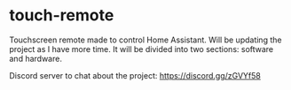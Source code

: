 # touch-remote

Touchscreen remote made to control Home Assistant. Will be updating the project as I have more time.
It will be divided into two sections: software and hardware.

Discord server to chat about the project: 
https://discord.gg/zGVYf58
